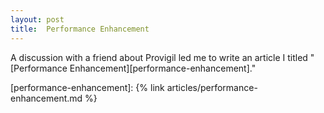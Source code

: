 ```yaml
---
layout: post
title:  Performance Enhancement
---
```


A discussion with a friend about Provigil led me to write an article I titled "[Performance Enhancement][performance-enhancement]."

[performance-enhancement]: {% link articles/performance-enhancement.md %}